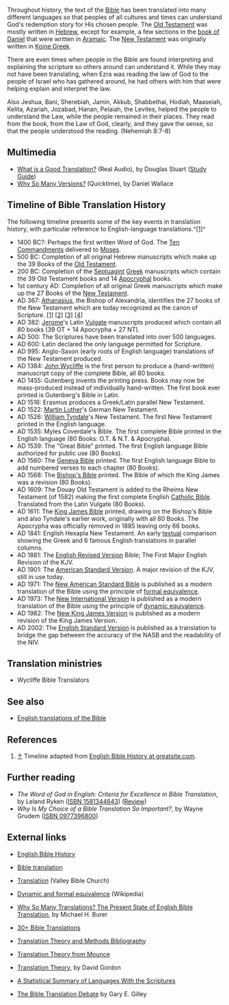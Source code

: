 Throughout history, the text of the [Bible](Bible "Bible") has been
translated into many different languages so that peoples of all
cultures and times can understand God's redemption story for His
chosen people. The [Old Testament](Old_Testament "Old Testament")
was mostly written in [Hebrew](Hebrew "Hebrew"), except for
example, a few sections in the
[book of Daniel](Book_of_Daniel "Book of Daniel") that were written
in [Aramaic](Aramaic "Aramaic"). The
[New Testament](New_Testament "New Testament") was originally
written in [Koine Greek](Koine_Greek "Koine Greek").

There are even times when people in the Bible are found
interpreting and explaining the scripture so others around can
understand it. While they may not have been translating, when Ezra
was reading the law of God to the people of Israel who has gathered
around, he had others with him that were helping explain and
interpret the law.

Also Jeshua, Bani, Sherebiah, Jamin, Akkub, Shabbethai, Hodiah,
Maaseiah, Kelita, Azariah, Jozabad, Hanan, Pelaiah, the Levites,
helped the people to understand the Law, while the people remained
in their places. They read from the book, from the Law of God,
clearly, and they gave the sense, so that the people understood the
reading. (Nehemiah 8:7-8)

## Multimedia

-   [What is a Good Translation?](http://www.gordonconwell.edu/audio/dimensions/htsb/htsb02.ram)
    (Real Audio), by Douglas Stuart
    ([Study Guide](http://www.gordonconwell.edu/ockenga/dimensions/htsb/pdf/studying_02.pdf))
-   [Why So Many Versions?](http://biblicaltraining.org/audio/CH201/history_04_MSTR.mov)
    (Quicktime), by Daniel Wallace

## Timeline of Bible Translation History

The following timeline presents some of the key events in
translation history, with particular reference to English-language
translations.^[[1]](#note-0)^

-   1400 BC?: Perhaps the first written Word of God. The
    [Ten Commandments](Ten_Commandments "Ten Commandments") delivered
    to [Moses](Moses "Moses").
-   500 BC: Completion of all original Hebrew manuscripts which
    make up the 39 Books of the
    [Old Testament](Old_Testament "Old Testament").
-   200 BC: Completion of the [Septuagint](Septuagint "Septuagint")
    [Greek](Greek "Greek") manuscripts which contain the 39 Old
    Testament books and 14 [Apocryphal](Apocrypha "Apocrypha") books.
-   1st century AD: Completion of all original Greek manuscripts
    which make up the 27 Books of the
    [New Testament](New_Testament "New Testament").
-   AD 367: [Athanasius](Athanasius "Athanasius"), the Bishop of
    Alexandria, identifies the 27 books of the New Testament which are
    today recognized as the canon of Scripture.
    [[1]](http://www.ccel.org/fathers2/NPNF2-04/Npnf2-04-93.htm)
    [[2]](http://chi.gospelcom.net/DAILYF/2001/01/daily-01-07-2001.shtml)
    [[3]](http://www.ntcanon.org/Athanasius.shtml#Festal_Letter)
    [[4]](http://en.wikipedia.org/wiki/Athanasius)
-   AD 382: [Jerome](Jerome "Jerome")'s Latin
    [Vulgate](Vulgate "Vulgate") manuscripts produced which contain all
    80 books (39 OT + 14 Apocrypha + 27 NT).
-   AD 500: The Scriptures have been translated into over 500
    languages.
-   AD 600: Latin declared the only language permitted for
    Scripture.
-   AD 995: Anglo-Saxon (early roots of English language)
    translations of the New Testament produced.
-   AD 1384: [John Wycliffe](John_Wycliffe "John Wycliffe") is the
    first person to produce a (hand-written) manuscript copy of the
    complete Bible, all 80 books.
-   AD 1455: Gutenberg invents the printing press. Books may now be
    mass-produced instead of individually hand-written. The first book
    ever printed is Gutenberg's Bible in Latin.
-   AD 1516: Erasmus produces a Greek/Latin parallel New Testament.
-   AD 1522: [Martin Luther](Martin_Luther "Martin Luther")'s
    German New Testament.
-   AD 1526: [William Tyndale](William_Tyndale "William Tyndale")'s
    New Testament. The first New Testament printed in the English
    language.
-   AD 1535: Myles Coverdale's Bible. The first complete Bible
    printed in the English language (80 Books: O.T. & N.T. &
    Apocrypha).
-   AD 1539: The "Great Bible" printed. The first English language
    Bible authorized for public use (80 Books).
-   AD 1560: The
    [Geneva Bible](index.php?title=Geneva_Bible&action=edit&redlink=1 "Geneva Bible (page does not exist)")
    printed. The first English language Bible to add numbered verses to
    each chapter (80 Books).
-   AD 1568: The
    [Bishop's Bible](index.php?title=Bishop's_Bible&action=edit&redlink=1 "Bishop's Bible (page does not exist)")
    printed. The Bible of which the King James was a revision (80
    Books).
-   AD 1609: The Douay Old Testament is added to the Rheims New
    Testament (of 1582) making the first complete English
    [Catholic Bible](Douay-Rheims_Bible "Douay-Rheims Bible").
    Translated from the Latin Vulgate (80 Books).
-   AD 1611: The
    [King James Bible](King_James_Version "King James Version")
    printed, drawing on the Bishop's Bible and also Tyndale's earlier
    work, originally with all 80 Books. The Apocrypha was officially
    removed in 1885 leaving only 66 books.
-   AD 1841: English Hexapla New Testament. An early
    [textual](Textual_criticism "Textual criticism") comparison showing
    the Greek and 6 famous English translations in parallel columns.
-   AD 1881: The
    [English Revised Version](English_Revised_Version "English Revised Version")
    Bible; The First Major English Revision of the KJV.
-   AD 1901: The
    [American Standard Version](American_Standard_Version "American Standard Version").
    A major revision of the KJV, still in use today.
-   AD 1971: The
    [New American Standard Bible](New_American_Standard_Bible "New American Standard Bible")
    is published as a modern translation of the Bible using the
    principle of
    [formal equivalence](index.php?title=Formal_equivalence&action=edit&redlink=1 "Formal equivalence (page does not exist)").
-   AD 1973: The
    [New International Version](New_International_Version "New International Version")
    is published as a modern translation of the Bible using the
    principle of
    [dynamic equivalence](Dynamic_equivalence "Dynamic equivalence").
-   AD 1982: The
    [New King James Version](New_King_James_Version "New King James Version")
    is published as a modern revision of the King James Version.
-   AD 2002: The
    [English Standard Version](English_Standard_Version "English Standard Version")
    is published as a translation to bridge the gap between the
    accuracy of the NASB and the readability of the NIV.

## Translation ministries

-   Wycliffe Bible Translators

## See also

-   [English translations of the Bible](English_translations_of_the_Bible "English translations of the Bible")

## References

1.  [↑](#ref-0) Timeline adapted from
    [English Bible History at greatsite.com](http://www.greatsite.com/timeline-english-bible-history/index.html).

## Further reading

-   *The Word of God in English: Criteria for Excellence in Bible Translation*,
    by Leland Ryken
    ([ISBN 1581344643](http://www.theopedia.com/Special:BookSources/1581344643))
    ([Review](http://www.denverseminary.edu/dj/articles2003/0200/0204.php))
-   *Why Is My Choice of a Bible Translation So Important?*, by
    Wayne Grudem
    ([ISBN 0977396800](http://www.theopedia.com/Special:BookSources/0977396800))

## External links

-   [English Bible History](http://www.greatsite.com/timeline-english-bible-history/)
-   [Bible translation](http://www.geocities.com/bible_translation/)
-   [Translation](http://www.valleybible.net/resources/AdultEducationClasses/Doctrine/Bibliology/translation.shtml)
    (Valley Bible Church)
-   [Dynamic and formal equivalence](http://en.wikipedia.org/wiki/Formal_equivalence)
    (Wikipedia)
-   [Why So Many Translations? The Present State of English Bible Translation](http://www.bible.org/page.asp?page_id=3197),
    by Michael H. Burer

-   [30+ Bible Translations](http://www.biblestudytools.com/bible-versions/)
-   [Translation Theory and Methods Bibliography](http://www.bible-researcher.com/versbib11.html)
-   [Translation Theory from Mounce](http://www.bible-researcher.com/gordon.html)
-   [Translation Theory](http://www.bible-researcher.com/gordon.html),
    by David Gordon
-   [A Statistical Summary of Languages With the Scriptures](http://www.biblesociety.org/latestnews/latest232-slr2002stats.html)
-   [The Bible Translation Debate](http://www.svchapel.org/Resources/Articles/read_articles.asp?id=86)
    by Gary E. Gilley



